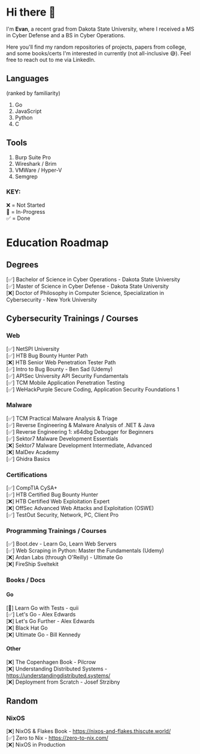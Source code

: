 # Hi there 👋

I'm <b>Evan</b>, a recent grad from Dakota State University, where I received a MS in Cyber Defense and a BS in Cyber Operations.

Here you'll find my random repositories of projects, papers from college, and some books/certs I'm interested in currently (not all-inclusive 😅). Feel free to reach out to me via LinkedIn.

## Languages
(ranked by familiarity)
1. Go
2. JavaScript
3. Python
4. C

## Tools
1. Burp Suite Pro
2. Wireshark / Brim
3. VMWare / Hyper-V
4. Semgrep

### KEY:
❌ = Not Started
<br>
🔄 = In-Progress
<br>
✅ = Done

# Education Roadmap
## Degrees
[✅] Bachelor of Science in Cyber Operations - Dakota State University
<br>
[✅] Master of Science in Cyber Defense - Dakota State University
<br>
[❌] Doctor of Philosophy in Computer Science, Specialization in Cybersecurity - New York University

## Cybersecurity Trainings / Courses
### Web
[✅] NetSPI University
<br>
[✅] HTB Bug Bounty Hunter Path
<br>
[❌] HTB Senior Web Penetration Tester Path
<br>
[✅] Intro to Bug Bounty - Ben Sad (Udemy)
<br>
[✅] APISec University API Security Fundamentals
<br>
[✅] TCM Mobile Application Penetration Testing
<br>
[✅] WeHackPurple Secure Coding, Application Security Foundations 1

### Malware
[✅] TCM Practical Malware Analysis & Triage
<br>
[✅] Reverse Engineering & Malware Analysis of .NET & Java
<br>
[✅] Reverse Engineering 1: x64dbg Debugger for Beginners
<br>
[✅] Sektor7 Malware Development Essentials
<br>
[❌] Sektor7 Malware Development Intermediate, Advanced
<br>
[❌] MalDev Academy
<br>
[✅] Ghidra Basics

### Certifications
[✅] CompTIA CySA+
<br>
[✅] HTB Certified Bug Bounty Hunter
<br>
[❌] HTB Certified Web Exploitation Expert
<br>
[❌] OffSec Advanced Web Attacks and Exploitation (OSWE)
<br>
[✅] TestOut Security, Network, PC, Client Pro

### Programming Trainings / Courses
[✅] Boot.dev - Learn Go, Learn Web Servers
<br>
[✅] Web Scraping in Python: Master the Fundamentals (Udemy)
<br>
[❌] Ardan Labs (through O'Reilly) - Ultimate Go
<br>
[❌] FireShip Sveltekit

### Books / Docs
#### Go
[🔄] Learn Go with Tests - quii
<br>
[✅] Let's Go - Alex Edwards
<br>
[❌] Let's Go Further - Alex Edwards
<br>
[❌] Black Hat Go
<br>
[❌] Ultimate Go - Bill Kennedy

#### Other
[❌] The Copenhagen Book - Pilcrow
<br>
[❌] Understanding Distributed Systems - https://understandingdistributed.systems/
<br>
[❌] Deployment from Scratch - Josef Strzibny

## Random
### NixOS
[❌] NixOS & Flakes Book - https://nixos-and-flakes.thiscute.world/
<br>
[✅] Zero to Nix - https://zero-to-nix.com/
<br>
[❌] NixOS in Production
